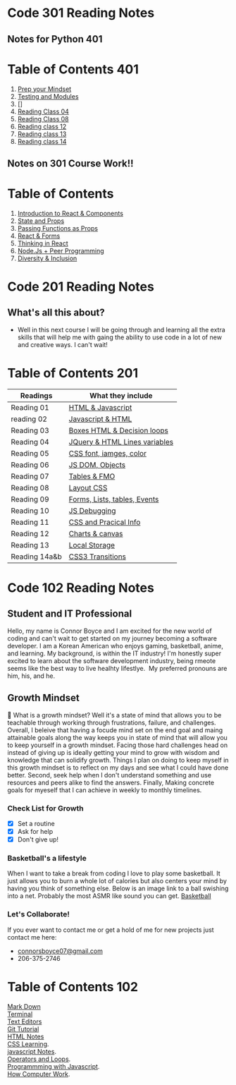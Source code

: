 # Code 301 Reading Notes

## Notes for Python 401

# Table of Contents 401
1. [Prep your Mindset](401-class-prep.md)
2. [Testing and Modules](401-class-02.md)
3. []
4. [Reading Class 04](401-class-04.md)
8. [Reading Class 08](401-class-08.md)
12. [Reading class 12](401-class-12.md)
13. [Reading class 13](401-class-13.md)
14. [Reading class 14](401-class-14.md)

## Notes on 301 Course Work!!

# Table of Contents
1. [Introduction to React & Components](301-class-01.md)
2. [State and Props](301-class-02.md)
3. [Passing Functions as Props](301-class-03.md)
4. [React & Forms](301-class-04.md)
5. [Thinking in React](301-class-05.md)
6. [Node.Js + Peer Programming](301-class-06.md)
7. [Diversity & Inclusion](301-class-14.md)

# Code 201 Reading Notes

## What's all this about? 
- Well in this next course I will be going through and learning all the extra skills that will help me with gaing the ability to use code in a lot of new and creative ways. I can't wait!

# Table of Contents 201

| Readings     |  What they include  |
| -----------  | ----------- |
| Reading 01   | [HTML & Javascript](class-01.md)       |
| reading 02   | [Javascript & HTML](class-02.md)        |
| Reading 03   | [Boxes HTML & Decision loops](class-03.md)
| Reading 04   | [JQuery & HTML Lines variables](class-04.md)
| Reading 05   | [CSS font, iamges, color](class-05.md)       |
| Reading 06  | [JS DOM, Objects](class-06.md)        |
| Reading 07  | [Tables & FMO](class-07.md)    |
| Reading 08  | [Layout CSS](class-08.md)      |
| Reading 09  | [Forms, Lists, tables, Events](class-09.md)   |
| Reading 10  | [JS Debugging](class-10.md)    |
| Reading 11  | [CSS and Pracical Info](class-11.md)  |
| Reading 12  | [Charts & canvas](class-12.md)   |
| Reading 13  |  [Local Storage](class-13.md)     |
| Reading 14a&b | [CSS3 Transitions](class-14a&b.md)   |

# Code 102 Reading Notes

## Student and IT Professional

  Hello, my name is Connor Boyce and I am excited for the new world of coding and can't wait to get started on my journey becoming a software developer. I am a Korean American who enjoys gaming, basketball, anime, and learning. My background, is within the IT industry! I'm honestly super excited to learn about the software development industry, being rmeote seems like the best way to live healhty lifestlye.  My preferred pronouns are him, his, and he.

## Growth Mindset

💯 What is a growth mindset? Well it's a state of mind that allows you to be teachable through working through frustrations, failure, and challenges. Overall, I beleive that having a focude mind set on the end goal and maing attainable goals along the way keeps you in state of mind that will allow you to keep yourself in a growth mindset. Facing those hard challenges head on instead of giving up is ideally getting your mind to grow with wisdom and knowledge that can solidify growth. Things I plan on doing to keep myself in this growth mindset is to reflect on my days and see what I could have done better. Second, seek help when I don't understand something and use resources and peers alike to find the answers. Finally, Making concrete goals for myeself that I can achieve in weekly to monthly timelines.

### Check List for Growth

- [x] Set a routine
- [x] Ask for help
- [x] Don't give up!  

### Basketball's a lifestyle
When I want to take a break from coding I love to play some basketball. It just allows you to burn a whole lot of calories but also centers your mind by having you think of something else. Below is an image link to a ball swishing into a net. Probably the most ASMR like sound you can get. 
[Basketball](https://images.unsplash.com/photo-1546519638-68e109498ffc?ixid=MXwxMjA3fDB8MHxwaG90by1wYWdlfHx8fGVufDB8fHw%3D&ixlib=rb-1.2.1&auto=format&fit=crop&w=2267&q=80)

### Let's Collaborate! 

If you ever want to contact me or get a hold of me for new projects just contact me here: 
- connorsboyce07@gmail.com 
- 206-375-2746

# Table of Contents 102

[Mark Down](learning_markdown.md)   
[Terminal](terminal_cheatsheet.md)   
[Text Editors](text_editors.md)  
[Git Tutorial](git_tutorial.md)  
[HTML Notes](html.md)  
[CSS Learning](css.md).    
[javascript Notes](javascript.md).  
[Operators and Loops](operators_loops.md).   
[Programmming with Javascript](programming_with_javascript.md).  
[How Computer Work](how_computers_work.md). 

